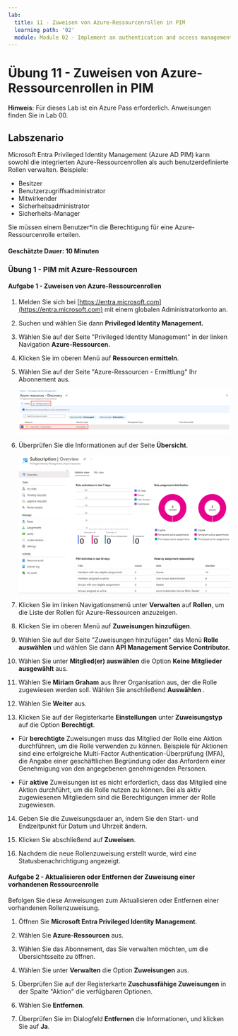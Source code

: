 ```yaml
---
lab:
  title: 11 - Zuweisen von Azure-Ressourcenrollen in PIM
  learning path: '02'
  module: Module 02 - Implement an authentication and access management solution
---
```


# Übung 11 - Zuweisen von Azure-Ressourcenrollen in PIM

**Hinweis**: Für dieses Lab ist ein Azure Pass erforderlich. Anweisungen finden Sie in Lab 00.

## Labszenario

Microsoft Entra Privileged Identity Management (Azure AD PIM) kann sowohl die integrierten Azure-Ressourcenrollen als auch benutzerdefinierte Rollen verwalten. Beispiele:

- Besitzer
- Benutzerzugriffsadministrator
- Mitwirkender
- Sicherheitsadministrator
- Sicherheits-Manager

Sie müssen einem Benutzer*in die Berechtigung für eine Azure-Ressourcenrolle erteilen.


#### Geschätzte Dauer: 10 Minuten

### Übung 1 - PIM mit Azure-Ressourcen

#### Aufgabe 1 - Zuweisen von Azure-Ressourcenrollen

1. Melden Sie sich bei [https://entra.microsoft.com](https://entra.microsoft.com) mit einem globalen Administratorkonto an.

2. Suchen und wählen Sie dann **Privileged Identity Management.**

3. Wählen Sie auf der Seite "Privileged Identity Management" in der linken Navigation **Azure-Ressourcen.**

4. Klicken Sie im oberen Menü auf **Ressourcen ermitteln**.

5. Wählen Sie auf der Seite "Azure-Ressourcen - Ermittlung" Ihr Abonnement aus.

   ![Screenshot der Seite „Azure-Ressourcen - Ermittlung“ mit hervorgehobenem Abonnement und Option „Ressource verwalten“](./media/lp4-mod3-pim-azure-resource-management.png)

6. Überprüfen Sie die Informationen auf der Seite **Übersicht**.

   ![Screenshot der neu hinzugefügten Azure-Ressource](./media/lp4-mod3-pim-az-resource-overview.png)

7. Klicken Sie im linken Navigationsmenü unter **Verwalten** auf **Rollen**, um die Liste der Rollen für Azure-Ressourcen anzuzeigen.

8. Klicken Sie im oberen Menü auf **Zuweisungen hinzufügen**.

9. Wählen Sie auf der Seite "Zuweisungen hinzufügen" das Menü **Rolle auswählen** und wählen Sie dann **API Management Service Contributor.**

10. Wählen Sie unter **Mitglied(er) auswählen** die Option **Keine Mitglieder ausgewählt** aus.

11. Wählen Sie **Miriam Graham** aus Ihrer Organisation aus, der die Rolle zugewiesen werden soll.  Wählen Sie anschließend **Auswählen** .

12. Wählen Sie **Weiter** aus.

13. Klicken Sie auf der Registerkarte **Einstellungen** unter **Zuweisungstyp** auf die Option **Berechtigt**.

   - Für **berechtigte** Zuweisungen muss das Mitglied der Rolle eine Aktion durchführen, um die Rolle verwenden zu können. Beispiele für Aktionen sind eine erfolgreiche Multi-Factor Authentication-Überprüfung (MFA), die Angabe einer geschäftlichen Begründung oder das Anfordern einer Genehmigung von den angegebenen genehmigenden Personen.

   - Für **aktive** Zuweisungen ist es nicht erforderlich, dass das Mitglied eine Aktion durchführt, um die Rolle nutzen zu können. Bei als aktiv zugewiesenen Mitgliedern sind die Berechtigungen immer der Rolle zugewiesen.

14. Geben Sie die Zuweisungsdauer an, indem Sie den Start- und Endzeitpunkt für Datum und Uhrzeit ändern.

15. Klicken Sie abschließend auf **Zuweisen**.

16. Nachdem die neue Rollenzuweisung erstellt wurde, wird eine Statusbenachrichtigung angezeigt.

#### Aufgabe 2 - Aktualisieren oder Entfernen der Zuweisung einer vorhandenen Ressourcenrolle

Befolgen Sie diese Anweisungen zum Aktualisieren oder Entfernen einer vorhandenen Rollenzuweisung.

1. Öffnen Sie **Microsoft Entra Privileged Identity Management**.

2. Wählen Sie **Azure-Ressourcen** aus.

3. Wählen Sie das Abonnement, das Sie verwalten möchten, um die Übersichtsseite zu öffnen.

4. Wählen Sie unter **Verwalten** die Option **Zuweisungen** aus.

5. Überprüfen Sie auf der Registerkarte **Zuschussfähige Zuweisungen** in der Spalte "Aktion" die verfügbaren Optionen.

6. Wählen Sie **Entfernen**.

7. Überprüfen Sie im Dialogfeld **Entfernen** die Informationen, und klicken Sie auf **Ja**.

